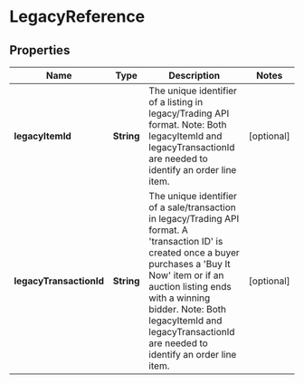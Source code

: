 # LegacyReference

## Properties
Name | Type | Description | Notes
------------ | ------------- | ------------- | -------------
**legacyItemId** | **String** | The unique identifier of a listing in legacy/Trading API format. Note: Both legacyItemId and legacyTransactionId are needed to identify an order line item. |  [optional]
**legacyTransactionId** | **String** | The unique identifier of a sale/transaction in legacy/Trading API format. A &#x27;transaction ID&#x27; is created once a buyer purchases a &#x27;Buy It Now&#x27; item or if an auction listing ends with a winning bidder. Note: Both legacyItemId and legacyTransactionId are needed to identify an order line item. |  [optional]
